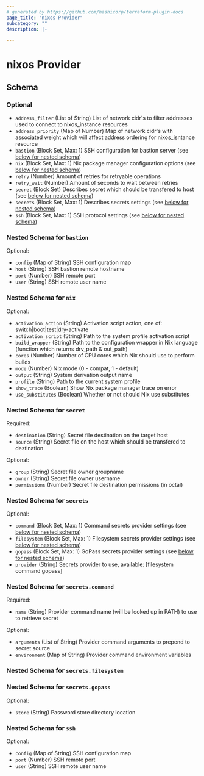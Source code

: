 ```yaml
---
# generated by https://github.com/hashicorp/terraform-plugin-docs
page_title: "nixos Provider"
subcategory: ""
description: |-
  
---
```


# nixos Provider





<!-- schema generated by tfplugindocs -->
## Schema

### Optional

- `address_filter` (List of String) List of network cidr's to filter addresses used to connect to nixos_instance resources
- `address_priority` (Map of Number) Map of network cidr's with associated weight which will affect address ordering for nixos_isntance resource
- `bastion` (Block Set, Max: 1) SSH configuration for bastion server (see [below for nested schema](#nestedblock--bastion))
- `nix` (Block Set, Max: 1) Nix package manager configuration options (see [below for nested schema](#nestedblock--nix))
- `retry` (Number) Amount of retries for retryable operations
- `retry_wait` (Number) Amount of seconds to wait between retries
- `secret` (Block Set) Describes secret which should be transfered to host (see [below for nested schema](#nestedblock--secret))
- `secrets` (Block Set, Max: 1) Describes secrets settings (see [below for nested schema](#nestedblock--secrets))
- `ssh` (Block Set, Max: 1) SSH protocol settings (see [below for nested schema](#nestedblock--ssh))

<a id="nestedblock--bastion"></a>
### Nested Schema for `bastion`

Optional:

- `config` (Map of String) SSH configuration map
- `host` (String) SSH bastion remote hostname
- `port` (Number) SSH remote port
- `user` (String) SSH remote user name


<a id="nestedblock--nix"></a>
### Nested Schema for `nix`

Optional:

- `activation_action` (String) Activation script action, one of: switch|boot|test|dry-activate
- `activation_script` (String) Path to the system profile activation script
- `build_wrapper` (String) Path to the configuration wrapper in Nix language (function which returns drv_path & out_path)
- `cores` (Number) Number of CPU cores  which Nix should use to perform builds
- `mode` (Number) Nix mode (0 - compat, 1 - default)
- `output` (String) System derivation output name
- `profile` (String) Path to the current system profile
- `show_trace` (Boolean) Show Nix package manager trace on error
- `use_substitutes` (Boolean) Whether or not should Nix use substitutes


<a id="nestedblock--secret"></a>
### Nested Schema for `secret`

Required:

- `destination` (String) Secret file destination on the target host
- `source` (String) Secret file on the host which should be transfered to destination

Optional:

- `group` (String) Secret file owner groupname
- `owner` (String) Secret file owner username
- `permissions` (Number) Secret file destination permissions (in octal)


<a id="nestedblock--secrets"></a>
### Nested Schema for `secrets`

Optional:

- `command` (Block Set, Max: 1) Command secrets provider settings (see [below for nested schema](#nestedblock--secrets--command))
- `filesystem` (Block Set, Max: 1) Filesystem secrets provider settings (see [below for nested schema](#nestedblock--secrets--filesystem))
- `gopass` (Block Set, Max: 1) GoPass secrets provider settings (see [below for nested schema](#nestedblock--secrets--gopass))
- `provider` (String) Secrets provider to use, available: [filesystem command gopass]

<a id="nestedblock--secrets--command"></a>
### Nested Schema for `secrets.command`

Required:

- `name` (String) Provider command name (will be looked up in PATH) to use to retrieve secret

Optional:

- `arguments` (List of String) Provider command arguments to prepend to secret source
- `environment` (Map of String) Provider command environment variables


<a id="nestedblock--secrets--filesystem"></a>
### Nested Schema for `secrets.filesystem`


<a id="nestedblock--secrets--gopass"></a>
### Nested Schema for `secrets.gopass`

Optional:

- `store` (String) Password store directory location



<a id="nestedblock--ssh"></a>
### Nested Schema for `ssh`

Optional:

- `config` (Map of String) SSH configuration map
- `port` (Number) SSH remote port
- `user` (String) SSH remote user name
